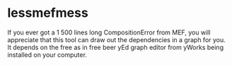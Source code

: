 # lessmefmess
If you ever got a 1 500 lines long CompositionError from MEF, you will appreciate that this tool can draw out the dependencies in a graph for you. It depends on the free as in free beer yEd graph editor from yWorks being installed on your computer.
